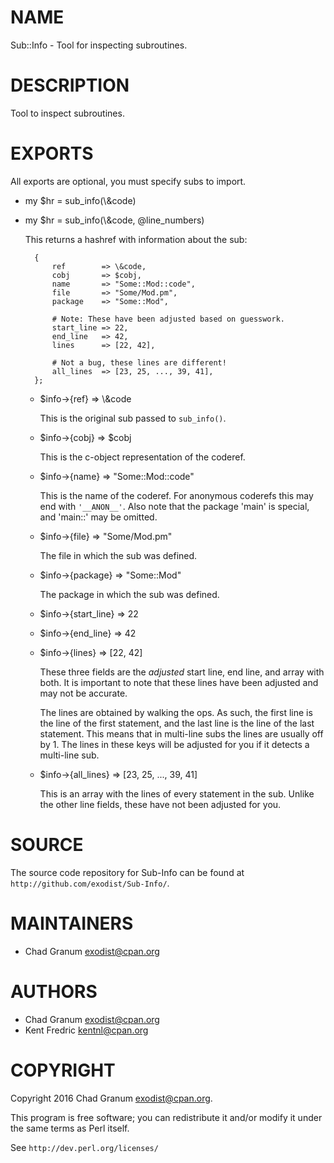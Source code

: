 # NAME

Sub::Info - Tool for inspecting subroutines.

# DESCRIPTION

Tool to inspect subroutines.

# EXPORTS

All exports are optional, you must specify subs to import.

- my $hr = sub\_info(\\&code)
- my $hr = sub\_info(\\&code, @line\_numbers)

    This returns a hashref with information about the sub:

        {
            ref        => \&code,
            cobj       => $cobj,
            name       => "Some::Mod::code",
            file       => "Some/Mod.pm",
            package    => "Some::Mod",

            # Note: These have been adjusted based on guesswork.
            start_line => 22,
            end_line   => 42,
            lines      => [22, 42],

            # Not a bug, these lines are different!
            all_lines  => [23, 25, ..., 39, 41],
        };

    - $info->{ref} => \\&code

        This is the original sub passed to `sub_info()`.

    - $info->{cobj} => $cobj

        This is the c-object representation of the coderef.

    - $info->{name} => "Some::Mod::code"

        This is the name of the coderef. For anonymous coderefs this may end with
        `'__ANON__'`. Also note that the package 'main' is special, and 'main::' may
        be omitted.

    - $info->{file} => "Some/Mod.pm"

        The file in which the sub was defined.

    - $info->{package} => "Some::Mod"

        The package in which the sub was defined.

    - $info->{start\_line} => 22
    - $info->{end\_line} => 42
    - $info->{lines} => \[22, 42\]

        These three fields are the _adjusted_ start line, end line, and array with both.
        It is important to note that these lines have been adjusted and may not be
        accurate.

        The lines are obtained by walking the ops. As such, the first line is the line
        of the first statement, and the last line is the line of the last statement.
        This means that in multi-line subs the lines are usually off by 1.  The lines
        in these keys will be adjusted for you if it detects a multi-line sub.

    - $info->{all\_lines} => \[23, 25, ..., 39, 41\]

        This is an array with the lines of every statement in the sub. Unlike the other
        line fields, these have not been adjusted for you.

# SOURCE

The source code repository for Sub-Info can be found at
`http://github.com/exodist/Sub-Info/`.

# MAINTAINERS

- Chad Granum <exodist@cpan.org>

# AUTHORS

- Chad Granum <exodist@cpan.org>
- Kent Fredric <kentnl@cpan.org>

# COPYRIGHT

Copyright 2016 Chad Granum <exodist@cpan.org>.

This program is free software; you can redistribute it and/or
modify it under the same terms as Perl itself.

See `http://dev.perl.org/licenses/`
